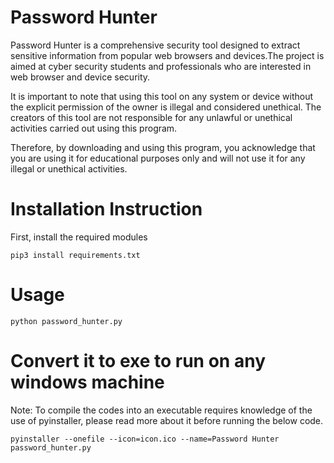 # Password Hunter
Password Hunter is a comprehensive security tool designed to extract sensitive information from popular web browsers and devices.The project is aimed at cyber security students and professionals who are interested in web browser and device security.

It is important to note that using this tool on any system or device without the explicit permission of the owner is illegal and considered unethical. The creators of this tool are not responsible for any unlawful or unethical activities carried out using this program.

Therefore, by downloading and using this program, you acknowledge that you are using it for educational purposes only and will not use it for any illegal or unethical activities.

# Installation Instruction
First, install the required modules

```
pip3 install requirements.txt
```

# Usage
```
python password_hunter.py
```

# Convert it to exe to run on any windows machine
Note: To compile the codes into an executable requires knowledge of the use of pyinstaller, please read more about it before running the below code.
```
pyinstaller --onefile --icon=icon.ico --name=Password Hunter password_hunter.py
```